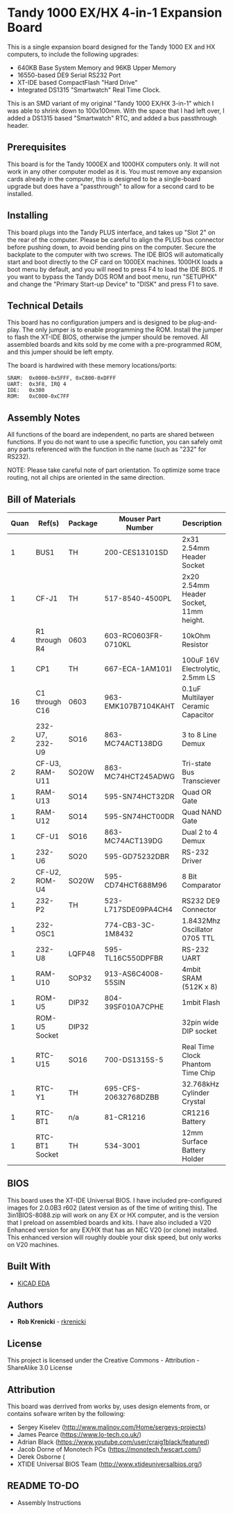 # Tandy 1000 EX/HX 4-in-1 Expansion Board

This is a single expansion board designed for the Tandy 1000 EX and HX computers, to include the following upgrades:

* 640KB Base System Memory and 96KB Upper Memory
* 16550-based DE9 Serial RS232 Port
* XT-IDE based CompactFlash "Hard Drive"
* Integrated DS1315 "Smartwatch" Real Time Clock.

This is an SMD variant of my original "Tandy 1000 EX/HX 3-in-1" which I was able to shrink down to 100x100mm.  With the space that I had left over, I added a DS1315 based "Smartwatch" RTC, and added a bus passthrough header.

## Prerequisites

This board is for the Tandy 1000EX and 1000HX computers only.  It will not work in any other computer model as it is.
You must remove any expansion cards already in the computer, this is designed to be a single-board upgrade but does have a "passthrough" to allow for a second card to be installed.

## Installing

This board plugs into the Tandy PLUS interface, and takes up "Slot 2" on the rear of the computer.  Please be careful to align the PLUS bus connector before pushing down, to avoid bending pins on the computer.  Secure the backplate to the computer with two screws.
The IDE BIOS will automatically start and boot directly to the CF card on 1000EX machines.   1000HX loads a boot menu by default, and you will need to press F4 to load the IDE BIOS.  If you want to bypass the Tandy DOS ROM and boot menu, run "SETUPHX" and change the "Primary Start-up Device" to "DISK" and press F1 to save.

## Technical Details

This board has no configuration jumpers and is designed to be plug-and-play.  The only jumper is to enable programming the ROM.  Install the jumper to flash the XT-IDE BIOS, otherwise the jumper should be removed.  All assembled boards and kits sold by me come with a pre-programmed ROM, and this jumper should be left empty.

The board is hardwired with these memory locations/ports:
```
SRAM:  0x0000-0x5FFF, 0xC800-0xDFFF
UART:  0x3F8, IRQ 4
IDE:   0x300
ROM:   0xC000-0xC7FF
```

## Assembly Notes
All functions of the board are independent, no parts are shared between functions.  If you do not want to use a specific function, you can safely omit any parts referenced with the function in the name (such as "232" for RS232).

NOTE:  Please take careful note of part orientation.  To optimize some trace routing, not all chips are oriented in the same direction.  


## Bill of Materials
|Quan |Ref(s)        |Package | Mouser Part Number  |Description                                                     
|-----|--------------|--------|---------------------|----------------------------------------------------------------
| 1   |BUS1          | TH     |200-CES13101SD       |2x31 2.54mm Header Socket
| 1   |CF-J1         | TH     |517-8540-4500PL      |2x20 2.54mm Header Socket, 11mm height.
| 4   |R1 through R4 | 0603   |603-RC0603FR-0710KL  |10kOhm Resistor
| 1   |CP1           | TH     |667-ECA-1AM101I      |100uF 16V Electrolytic, 2.5mm LS
| 16  |C1 through C16| 0603   |963-EMK107B7104KAHT  |0.1uF Multilayer Ceramic Capacitor
| 2   |232-U7, 232-U9| SO16   |863-MC74ACT138DG     |3 to 8 Line Demux
| 2   |CF-U3, RAM-U11| SO20W  |863-MC74HCT245ADWG   |Tri-state Bus Transciever
| 1   |RAM-U13       | SO14   |595-SN74HCT32DR      |Quad OR Gate
| 1   |RAM-U12       | SO14   |595-SN74HCT00DR      |Quad NAND Gate
| 1   |CF-U1         | SO16   |863-MC74ACT139DG     |Dual 2 to 4 Demux
| 1   |232-U6        | SO20   |595-GD75232DBR       |RS-232 Driver
| 2   |CF-U2, ROM-U4 | SO20W  |595-CD74HCT688M96    |8 Bit Comparator
| 1   |232-P2        | TH     |523-L717SDE09PA4CH4  |RS232 DE9 Connector
| 1   |232-OSC1      |        |774-CB3-3C-1M8432    |1.8432Mhz Oscillator 0705 TTL
| 1   |232-U8        | LQFP48 |595-TL16C550DPFBR    |RS-232 UART
| 1   |RAM-U10       | SOP32  |913-AS6C4008-55SIN   |4mbit SRAM  (512K x 8)
| 1   |ROM-U5        | DIP32  |804-39SF010A7CPHE    |1mbit Flash
| 1   |ROM-U5 Socket | DIP32  |                     |32pin wide DIP socket
| 1   |RTC-U15       | SO16   |700-DS1315S-5        |Real Time Clock Phantom Time Chip
| 1   |RTC-Y1        | TH     |695-CFS-20632768DZBB |32.768kHz Cylinder Crystal
| 1   |RTC-BT1       | n/a    |81-CR1216            |CR1216 Battery
| 1   |RTC-BT1 Socket| TH     |534-3001             |12mm Surface Battery Holder




## BIOS

This board uses the XT-IDE Universal BIOS.  I have included pre-configured images for 2.0.0B3 r602 (latest version as of the time of writing this).  The 3in1BIOS-8088.zip will work on any EX or HX computer, and is the version that I preload on assembled boards and kits.   I have also included a V20 Enhanced version for any EX/HX that has an NEC V20 (or clone) installed.   This enhanced version will roughly double your disk speed, but only works on V20 machines.




## Built With

* [KiCAD EDA](http://www.kicad-pcb.org/)

## Authors

* **Rob Krenicki** - [rkrenicki](https://github.com/rkrenicki)

## License

This project is licensed under the Creative Commons - Attribution - ShareAlike 3.0 License

## Attribution

This board was derrived from works by, uses design elements from, or contains sofware writen by the following:
* Sergey Kiselev (http://www.malinov.com/Home/sergeys-projects)
* James Pearce (https://www.lo-tech.co.uk/)
* Adrian Black (https://www.youtube.com/user/craig1black/featured)
* Jacob Dorne of Monotech PCs (https://monotech.fwscart.com/)
* Derek Osborne (
* XTIDE Universal BIOS Team (http://www.xtideuniversalbios.org/)

## README TO-DO
* Assembly Instructions

